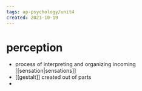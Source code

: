 ```yaml
---
tags: ap-psychology/unit4 
created: 2021-10-19
---
```


# perception

- process of interpreting and organizing incoming [[sensation|sensations]]
- [[gestalt]] created out of parts
-  
